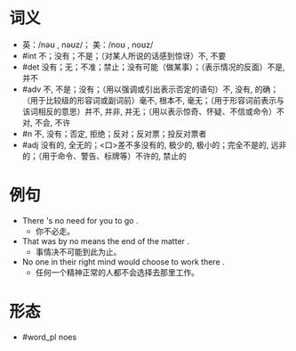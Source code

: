 # 词义
- 英：/nəʊ , nəʊz/； 美：/noʊ , noʊz/
- #int 不；没有；不是；（对某人所说的话感到惊讶）不, 不要
- #det 没有；无；不准；禁止；没有可能（做某事）；（表示情况的反面）不是, 并不
- #adv 不, 不是；没有；（用以强调或引出表示否定的语句）不, 没有, 的确；（用于比较级的形容词或副词前）毫不, 根本不, 毫无；（用于形容词前表示与该词相反的意思）并不, 并非, 并无；（用以表示惊奇、怀疑、不信或命令）不对, 不会, 不许
- #n 不, 没有；否定, 拒绝；反对；反对票；投反对票者
- #adj 没有的, 全无的；<口>差不多没有的, 极少的, 极小的；完全不是的, 远非的；（用于命令、警告、标牌等）不许的, 禁止的
# 例句
- There 's no need for you to go .
	- 你不必走。
- That was by no means the end of the matter .
	- 事情决不可能到此为止。
- No one in their right mind would choose to work there .
	- 任何一个精神正常的人都不会选择去那里工作。
# 形态
- #word_pl noes
